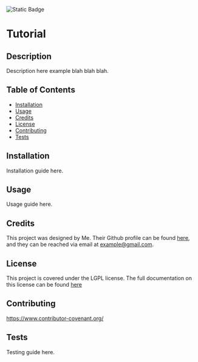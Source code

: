 ![Static Badge](https://img.shields.io/badge/License-LGPL-blue)

  # Tutorial

  ## Description

  Description here example blah blah blah.

  ## Table of Contents

  - [Installation](#installation)
  - [Usage](#usage)
  - [Credits](#credits)
  - [License](#license)
  - [Contributing](#contributing)
  - [Tests](#tests)

  ## Installation

  Installation guide here.

  ## Usage

  Usage guide here.

  ## Credits

  This project was designed by Me. Their Github profile can be found [here](https://github.com/Me), and they can be reached via email at example@gmail.com.

  ## License

  This project is covered under the LGPL license. The full documentation on this license can be found [here](https://www.gnu.org/licenses/lgpl-3.0)

  ## Contributing

  https://www.contributor-covenant.org/

  ## Tests

  Testing guide here.

